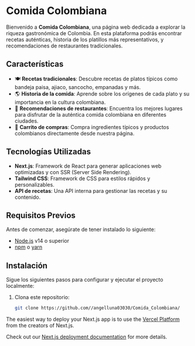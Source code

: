 # Comida Colombiana

Bienvenido a **Comida Colombiana**, una página web dedicada a explorar la riqueza gastronómica de Colombia. En esta plataforma podrás encontrar recetas auténticas, historia de los platillos más representativos, y recomendaciones de restaurantes tradicionales.

## Características

- 🍽️ **Recetas tradicionales**: Descubre recetas de platos típicos como bandeja paisa, ajiaco, sancocho, empanadas y más.
- 🌎 **Historia de la comida**: Aprende sobre los orígenes de cada plato y su importancia en la cultura colombiana.
- 📍 **Recomendaciones de restaurantes**: Encuentra los mejores lugares para disfrutar de la auténtica comida colombiana en diferentes ciudades.
- 🛒 **Carrito de compras**: Compra ingredientes típicos y productos colombianos directamente desde nuestra página.

## Tecnologías Utilizadas

- **Next.js**: Framework de React para generar aplicaciones web optimizadas y con SSR (Server Side Rendering).
- **Tailwind CSS**: Framework de CSS para estilos rápidos y personalizables.
- **API de recetas**: Una API interna para gestionar las recetas y su contenido.

## Requisitos Previos

Antes de comenzar, asegúrate de tener instalado lo siguiente:

- [Node.js](https://nodejs.org/) v14 o superior
- [npm](https://www.npmjs.com/) o [yarn](https://yarnpkg.com/)

## Instalación

Sigue los siguientes pasos para configurar y ejecutar el proyecto localmente:

1. Clona este repositorio:

   ```bash
   git clone https://github.com//angelluna03030/Comida_Colombiana/


The easiest way to deploy your Next.js app is to use the [Vercel Platform](https://vercel.com/new?utm_medium=default-template&filter=next.js&utm_source=create-next-app&utm_campaign=create-next-app-readme) from the creators of Next.js.

Check out our [Next.js deployment documentation](https://nextjs.org/docs/deployment) for more details.
